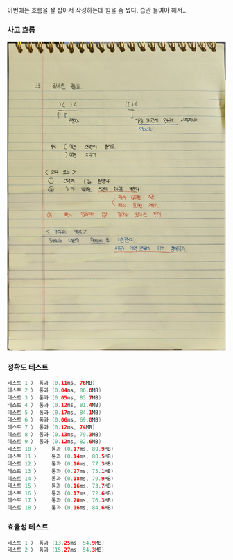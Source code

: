 이번에는 흐름을 잘 잡아서 작성하는데 힘을 좀 썼다. 습관 들여야 해서…
### 사고 흐름
!["올바른_괄호.jpg"](올바른_괄호.jpg)

### 정확도 테스트

```java
테스트 1 〉	통과 (0.11ms, 76MB)
테스트 2 〉	통과 (0.04ms, 86.8MB)
테스트 3 〉	통과 (0.05ms, 83.7MB)
테스트 4 〉	통과 (0.12ms, 81.4MB)
테스트 5 〉	통과 (0.17ms, 84.1MB)
테스트 6 〉	통과 (0.06ms, 69.8MB)
테스트 7 〉	통과 (0.12ms, 74MB)
테스트 8 〉	통과 (0.13ms, 79.3MB)
테스트 9 〉	통과 (0.12ms, 82.6MB)
테스트 10 〉	통과 (0.17ms, 89.9MB)
테스트 11 〉	통과 (0.14ms, 80.5MB)
테스트 12 〉	통과 (0.16ms, 77.3MB)
테스트 13 〉	통과 (0.27ms, 75.1MB)
테스트 14 〉	통과 (0.18ms, 79.9MB)
테스트 15 〉	통과 (0.16ms, 73.7MB)
테스트 16 〉	통과 (0.17ms, 72.6MB)
테스트 17 〉	통과 (0.20ms, 76.3MB)
테스트 18 〉	통과 (0.16ms, 84.6MB)
```

### 효율성 테스트
```java
테스트 1 〉	통과 (13.25ms, 54.9MB)
테스트 2 〉	통과 (15.27ms, 54.3MB)
```